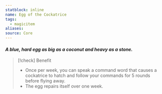 ```yaml
---
statblock: inline
name: Egg of the Cockatrice
tags:
  - magicitem
aliases: 
source: Core
---
```

#### *A blue, hard egg as big as a coconut and heavy as a stone.*

>[!check] Benefit
>- Once per week, you can speak a command word that causes a cockatrice to hatch and follow your commands for 5 rounds before flying away.
>- The egg repairs itself over one week.
